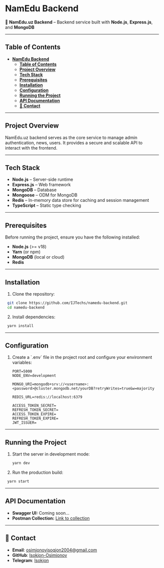 # **NamEdu Backend**

🚀 **NamEdu.uz Backend** – Backend service built with **Node.js**, **Express.js**, and **MongoDB**

---

## **Table of Contents**

- [**NamEdu Backend**](#namedu-backend)
  - [**Table of Contents**](#table-of-contents)
  - [**Project Overview**](#project-overview)
  - [**Tech Stack**](#tech-stack)
  - [**Prerequisites**](#prerequisites)
  - [**Installation**](#installation)
  - [**Configuration**](#configuration)
  - [**Running the Project**](#running-the-project)
  - [**API Documentation**](#api-documentation)
  - [📝 **Contact**](#-contact)

---

## **Project Overview**

NamEdu.uz backend serves as the core service to manage admin authentication, news, users. It provides a secure and scalable API to interact with the frontend.

---

## **Tech Stack**

- **Node.js** – Server-side runtime
- **Express.js** – Web framework
- **MongoDB** – Database
- **Mongoose** – ODM for MongoDB
- **Redis** – In-memory data store for caching and session management
- **TypeScript** – Static type checking

---

## **Prerequisites**

Before running the project, ensure you have the following installed:

- **Node.js** (>= v18)
- **Yarn** (or npm)
- **MongoDB** (local or cloud)
- **Redis**

---

## **Installation**

1. Clone the repository:

```bash
 git clone https://github.com/IJTechs/namedu-backend.git
 cd namedu-backend
```

2. Install dependencies:

```bash
 yarn install
```

---

## **Configuration**

1. Create a \`.env\` file in the project root and configure your environment variables:

   ```
   PORT=5000
   NODE_ENV=development

   MONGO_URI=mongodb+srv://<username>:<password>@cluster.mongodb.net/yourDB?retryWrites=true&w=majority

   REDIS_URL=redis://localhost:6379

   ACCESS_TOKEN_SECRET=
   REFRESH_TOKEN_SECRET=
   ACCESS_TOKEN_EXPIRE=
   REFRESH_TOKEN_EXPIRE=
   JWT_ISSUER=
   ```

---

## **Running the Project**

1. Start the server in development mode:

   ```bash
   yarn dev
   ```

2. Run the production build:

```bash
 yarn start
```

---

## **API Documentation**

- **Swagger UI:** Coming soon...
- **Postman Collection:** [Link to collection](#)

---

## 📝 **Contact**

- **Email**: [osimjonovisoqjon2004@gmail.com](mailto:osimjonovisoqjon2004@gmail.com)
- **GitHub**: [Isokjon-Osimjonov](https://github.com/Isokjon-Osimjonov)
- **Telegram**: [Isokjon](https://t.me/isokjon_io)
